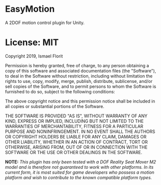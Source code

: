 # EasyMotion
A 2DOF motion control plugin for Unity.

# License: MIT
Copyright 2019, Ismael Florit

Permission is hereby granted, free of charge, to any person obtaining a copy of this software and associated documentation files (the "Software"), to deal in the Software without restriction, including without limitation the rights to use, copy, modify, merge, publish, distribute, sublicense, and/or sell copies of the Software, and to permit persons to whom the Software is furnished to do so, subject to the following conditions:

The above copyright notice and this permission notice shall be included in all copies or substantial portions of the Software.

THE SOFTWARE IS PROVIDED "AS IS", WITHOUT WARRANTY OF ANY KIND, EXPRESS OR IMPLIED, INCLUDING BUT NOT LIMITED TO THE WARRANTIES OF MERCHANTABILITY, FITNESS FOR A PARTICULAR PURPOSE AND NONINFRINGEMENT. IN NO EVENT SHALL THE AUTHORS OR COPYRIGHT HOLDERS BE LIABLE FOR ANY CLAIM, DAMAGES OR OTHER LIABILITY, WHETHER IN AN ACTION OF CONTRACT, TORT OR OTHERWISE, ARISING FROM, OUT OF OR IN CONNECTION WITH THE SOFTWARE OR THE USE OR OTHER DEALINGS IN THE SOFTWARE.


**NOTE:** *This plugin has only been tested with a DOF Reality Seat Mover M2 model and is therefore not 
guaranteed to work with other platforms. In its current form, it is most suited for game developers who 
possess a motion platform and wish to contribute to the known compatible platform types.*
